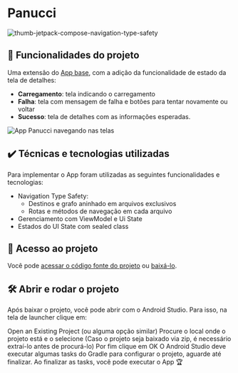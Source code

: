 # Panucci

![thumb-jetpack-compose-navigation-type-safety](https://user-images.githubusercontent.com/8989346/209191268-910e0adf-4281-43a1-9614-d9c2539789db.png)

## 🔨 Funcionalidades do projeto

Uma extensão do [App base](https://github.com/alura-cursos/jetpack-compose-navigation), com a adição da funcionalidade de estado da tela de detalhes:

- **Carregamento**: tela indicando o carregamento
- **Falha**: tela com mensagem de falha e botões para tentar novamente ou voltar
- **Sucesso**: tela de detalhes com as informações esperadas.

![App Panucci navegando nas telas](https://user-images.githubusercontent.com/8989346/210368275-f17b95f7-7853-4372-946a-a2790dc946d6.gif)

## ✔️ Técnicas e tecnologias utilizadas

Para implementar o App foram utilizadas as seguintes funcionalidades e tecnologias:

- Navigation Type Safety:
  - Destinos e grafo aninhado em arquivos exclusivos
  - Rotas e métodos de navegação em cada arquivo
- Gerenciamento com ViewModel e Ui State
- Estados do UI State com sealed class

## 📁 Acesso ao projeto

Você pode [acessar o código fonte do projeto](https://github.com/alura-cursos/jetpack-compose-navigation/tree/aula-5) ou [baixá-lo](https://github.com/alura-cursos/jetpack-compose-navigation-type-safety/archive/refs/heads/aula-5.zip).

## 🛠️ Abrir e rodar o projeto

Após baixar o projeto, você pode abrir com o Android Studio. Para isso, na tela de launcher clique em:

Open an Existing Project (ou alguma opção similar)
Procure o local onde o projeto está e o selecione (Caso o projeto seja baixado via zip, é necessário extraí-lo antes de procurá-lo)
Por fim clique em OK
O Android Studio deve executar algumas tasks do Gradle para configurar o projeto, aguarde até finalizar. Ao finalizar as tasks, você pode executar o App 🏆

<!-- ## 📚 Mais informações do curso

**Faça um CTA (_call to action_) para o curso do projeto**

